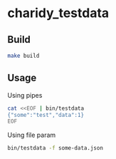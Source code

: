 # charidy_testdata

## Build

```bash
make build
```

## Usage

Using pipes
```bash
cat <<EOF | bin/testdata
{"some":"test","data":1}
EOF
```

Using file param
```bash
bin/testdata -f some-data.json
```
